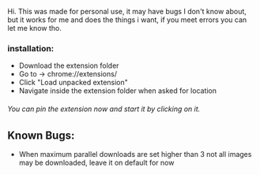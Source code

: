 Hi. This was made for personal use, it may have bugs I don't know about, but it works for me and does the things i want, if you meet errors you can let me know tho.

### installation:
* Download the extension folder
* Go to -> chrome://extensions/
* Click "Load unpacked extension"
* Navigate inside the extension folder when asked for location
###### You can pin the extension now and start it by clicking on it.

## Known Bugs:
- When maximum parallel downloads are set higher than 3 not all images may be downloaded, leave it on default for now
